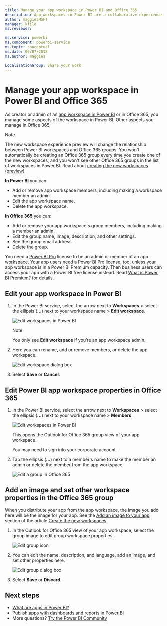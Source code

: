 ```yaml
---
title: Manage your app workspace in Power BI and Office 365
description: App workspaces in Power BI are a collaborative experience built on Office 365 groups. Manage your app workspaces in Power BI and also in Office 365.
author: maggiesMSFT
manager: kfile
ms.reviewer: 

ms.service: powerbi
ms.component: powerbi-service
ms.topic: conceptual
ms.date: 06/07/2018
ms.author: maggies

LocalizationGroup: Share your work
---
```

# Manage your app workspace in Power BI and Office 365
As creator or admin of an [app workspace in Power BI](service-install-use-apps.md) or in Office 365, you manage some aspects of the workspace in Power BI. Other aspects you manage in Office 365. 

> [!NOTE]
> The new workspace experience preview will change the relationship between Power BI workspaces and Office 365 groups. You won't automatically be creating an Office 365 group every time you create one of the new workspaces, and you won't see other Office 365 groups in the list of workspaces in Power BI. Read about [creating the new workspaces (preview)](service-create-workspaces.md)

**In Power BI** you can:

* Add or remove app workspace members, including making a workspace member an admin.
* Edit the app workspace name.
* Delete the app workspace.

**In Office 365** you can:

* Add or remove your app workspace's group members, including making a member an admin.
* Edit the group name, image, description, and other settings.
* See the group email address.
* Delete the group.

You need a [Power BI Pro](service-free-vs-pro.md) license to be an admin or member of an app workspace. Your app users need a Power BI Pro license, too, unless your app workspace is in a Power BI Premium capacity. Then business users can access your app with a Power BI free license instead. Read [What is Power BI Premium?](service-premium.md) for details.

## Edit your app workspace in Power BI
1. In the Power BI service, select the arrow next to **Workspaces** > select the ellipsis (**…**) next to your workspace name > **Edit workspace**. 
   
   ![Edit workspaces in Power BI](media/service-manage-app-workspace-in-power-bi-and-office-365/power-bi-app-ellipsis.png)
   
   > [!NOTE]
   > You only see **Edit workspace** if you’re an app workspace admin.
   > 
   > 
2. Here you can rename, add or remove members, or delete the app workspace. 
   
   ![Edit workspace dialog box](media/service-manage-app-workspace-in-power-bi-and-office-365/power-bi-app-edit-workspace.png)
3. Select **Save** or **Cancel**.

## Edit Power BI app workspace properties in Office 365
1. In the Power BI service, select the arrow next to **Workspaces** > select the ellipsis (**…**) next to your workspace name > **Members**. 
   
   ![Edit workspaces in Power BI](media/service-manage-app-workspace-in-power-bi-and-office-365/power-bi-app-ellipsis.png)
   
   This opens the Outlook for Office 365 group view of your app workspace.
   
   You may need to sign into your corporate account.
2. Tap the ellipsis (**…**) next to a member's name to make the member an admin or delete the member from the app workspace. 
   
   ![Edit a group in Office 365](media/service-manage-app-workspace-in-power-bi-and-office-365/pbi_managegroupo365.png)

## Add an image and set other workspace properties in the Office 365 group
When you distribute your app from the app workspace, the image you add here will be the image for your app. See the [Add an image to your app](service-create-workspaces.md#add-an-image-to-your-office-365-app-workspace-optional) section of the article [Create the new workspaces](service-create-workspaces.md).

1. In the Outlook for Office 365 view of your app workspace, select the group image to edit group workspace properties.
   
   ![Edit group icon](media/service-manage-app-workspace-in-power-bi-and-office-365/pbi_editgroupo365.png)
2. You can edit the name, description, and language, add an image, and set other properties here.
   
   ![Edit group dialog box](media/service-manage-app-workspace-in-power-bi-and-office-365/pbi_editgrpo365dialog.png)
3. Select **Save** or **Discard**.

## Next steps
* [What are apps in Power BI?](service-install-use-apps.md)
* [Publish apps with dashboards and reports in Power BI](service-create-distribute-apps.md)
* More questions? [Try the Power BI Community](http://community.powerbi.com/)

